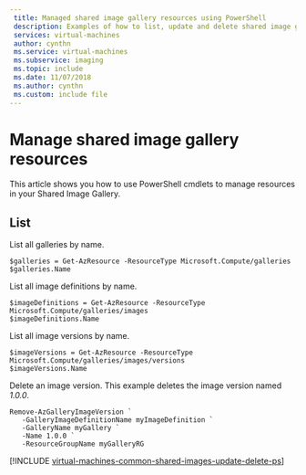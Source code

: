 ```yaml
---
 title: Managed shared image gallery resources using PowerShell
 description: Examples of how to list, update and delete shared image gallery resources using Azure PowerShell.
 services: virtual-machines
 author: cynthn
 ms.service: virtual-machines
 ms.subservice: imaging
 ms.topic: include
 ms.date: 11/07/2018
 ms.author: cynthn
 ms.custom: include file
---
```


# Manage shared image gallery resources

This article shows you how to use PowerShell cmdlets to manage resources in your Shared Image Gallery.


## List

List all galleries by name.	

```azurepowershell-interactive	
$galleries = Get-AzResource -ResourceType Microsoft.Compute/galleries	
$galleries.Name	
```	

List all image definitions by name.	

```azurepowershell-interactive	
$imageDefinitions = Get-AzResource -ResourceType Microsoft.Compute/galleries/images	
$imageDefinitions.Name	
```	

List all image versions by name.	

```azurepowershell-interactive	
$imageVersions = Get-AzResource -ResourceType Microsoft.Compute/galleries/images/versions	
$imageVersions.Name	
```	

Delete an image version. This example deletes the image version named *1.0.0*.	

```azurepowershell-interactive	
Remove-AzGalleryImageVersion `	
   -GalleryImageDefinitionName myImageDefinition `	
   -GalleryName myGallery `	
   -Name 1.0.0 `	
   -ResourceGroupName myGalleryRG	
```	


[!INCLUDE [virtual-machines-common-shared-images-update-delete-ps](../../includes/virtual-machines-common-shared-images-update-delete-ps.md)]







